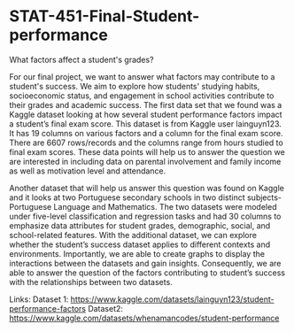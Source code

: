 # STAT-451-Final-Student-performance
What factors affect a student's grades?

For our final project, we want to answer what factors may contribute to a student's success. We aim to explore how students' studying habits, socioeconomic status, and engagement in school activities contribute to their grades and academic success. The first data set that we found was a Kaggle dataset looking at how several student performance factors impact a student’s final exam score. This dataset is from Kaggle user lainguyn123. It has 19 columns on various factors and a column for the final exam score. There are 6607 rows/records and the columns range from hours studied to final exam scores. These data points will help us to answer the question we are interested in including data on parental involvement and family income as well as motivation level and attendance.


Another dataset that will help us answer this question was found on Kaggle and it looks at two Portuguese secondary schools in two distinct subjects- Portuguese Language and Mathematics. The two datasets were modeled under five-level classification and regression tasks and had 30 columns to emphasize data attributes for student grades, demographic, social, and school-related features. With the additional dataset, we can explore whether the student’s success dataset applies to different contexts and environments. Importantly, we are able to create graphs to display the interactions between the datasets and gain insights. Consequently, we are able to answer the question of the factors contributing to student’s success with the relationships between two datasets.

Links:
Dataset 1: https://www.kaggle.com/datasets/lainguyn123/student-performance-factors
Dataset2: https://www.kaggle.com/datasets/whenamancodes/student-performance
